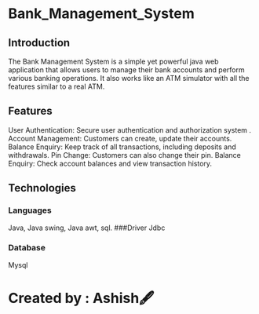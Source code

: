 # Bank_Management_System

## Introduction

The Bank Management System is a simple yet powerful java web application that allows users to manage their bank accounts and perform various banking operations. It also works like an ATM simulator with all the features similar to a real ATM.

## Features

User Authentication: Secure user authentication and authorization system .
Account Management: Customers can create, update their accounts.
Balance Enquiry: Keep track of all transactions, including deposits and withdrawals.
Pin Change: Customers can also change their pin.
Balance Enquiry: Check account balances and view transaction history.

## Technologies

### Languages
Java, Java swing, Java awt, sql.
###Driver
Jdbc
### Database
Mysql

# Created by : Ashish🖋️
